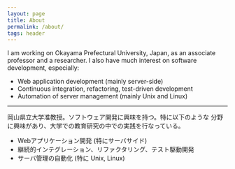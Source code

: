 ```yaml
---
layout: page
title: About
permalink: /about/
tags: header
---
```

I am working on Okayama Prefectural University, Japan, 
as an associate professor and a researcher.  I also have much interest
on software development, especially:

- Web application development (mainly server-side)
- Continuous integration, refactoring, test-driven development
- Automation of server management (mainly Unix and Linux)

------------------------------------------------------------------

岡山県立大学准教授。ソフトウェア開発に興味を持つ。特に以下のような
分野に興味があり、大学での教育研究の中での実践を行なっている。

- Webアプリケーション開発 (特にサーバサイド)
- 継続的インテグレーション、リファクタリング、テスト駆動開発
- サーバ管理の自動化 (特に Unix, Linux)
